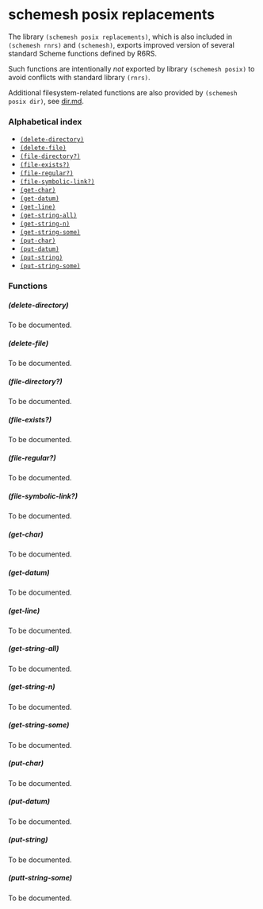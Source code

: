 # schemesh posix replacements

The library `(schemesh posix replacements)`, which is also included in `(schemesh rnrs)` and `(schemesh)`,
exports improved version of several standard Scheme functions defined by R6RS.

Such functions are intentionally *not* exported by library `(schemesh posix)`
to avoid conflicts with standard library `(rnrs)`.

Additional filesystem-related functions are also provided by `(schemesh posix dir)`, see [dir.md](dir.md).

### Alphabetical index

* [`(delete-directory)`](#delete-directory)
* [`(delete-file)`](#delete-file)
* [`(file-directory?)`](#file-directory?)
* [`(file-exists?)`](#file-exists?)
* [`(file-regular?)`](#file-regular?)
* [`(file-symbolic-link?)`](#file-symbolic-link?)
* [`(get-char)`](#get-char)
* [`(get-datum)`](#get-datum)
* [`(get-line)`](#get-line)
* [`(get-string-all)`](#get-string-all)
* [`(get-string-n)`](#get-string-n)
* [`(get-string-some)`](#get-string-some)
* [`(put-char)`](#put-char)
* [`(put-datum)`](#put-datum)
* [`(put-string)`](#put-string)
* [`(put-string-some)`](#put-string-some)

### Functions

##### (delete-directory)
To be documented.

##### (delete-file)
To be documented.

##### (file-directory?)
To be documented.

##### (file-exists?)
To be documented.

##### (file-regular?)
To be documented.

##### (file-symbolic-link?)
To be documented.

##### (get-char)
To be documented.

##### (get-datum)
To be documented.

##### (get-line)
To be documented.

##### (get-string-all)
To be documented.

##### (get-string-n)
To be documented.

##### (get-string-some)
To be documented.

##### (put-char)
To be documented.

##### (put-datum)
To be documented.

##### (put-string)
To be documented.

##### (putt-string-some)
To be documented.

